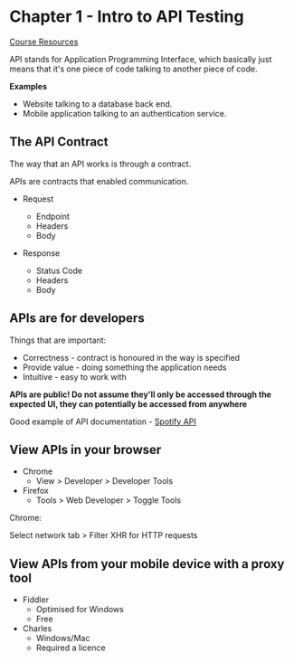 # Chapter 1 - Intro to API Testing

[Course Resources](https://testautomationu.applitools.com/exploring-service-apis-through-test-automation/resources.html)

API stands for Application Programming Interface, which basically just means that it's one piece of code talking to another piece of code.

**Examples**

* Website talking to a database back end.
* Mobile application talking to an authentication service.

## The API Contract

The way that an API works is through a contract.

APIs are contracts that enabled communication.

* Request

  * Endpoint
  * Headers
  * Body
* Response

  * Status Code
  * Headers
  * Body

## **APIs are for developers**

Things that are important:

* Correctness - contract is honoured in the way is specified
* Provide value - doing something the application needs
* Intuitive - easy to work with

**APIs are public! Do not assume they'll only be accessed through the expected UI, they can potentially be accessed from anywhere**

Good example of API documentation - [Spotify API](https://developer.spotify.com/documentation/web-api)

## View APIs in your browser

* Chrome
  * View > Developer > Developer Tools
* Firefox
  * Tools > Web Developer > Toggle Tools

Chrome:

Select network tab > Filter XHR for HTTP requests

## View APIs from your mobile device with a proxy tool

* Fiddler
  * Optimised for Windows
  * Free
* Charles
  * Windows/Mac
  * Required a licence
